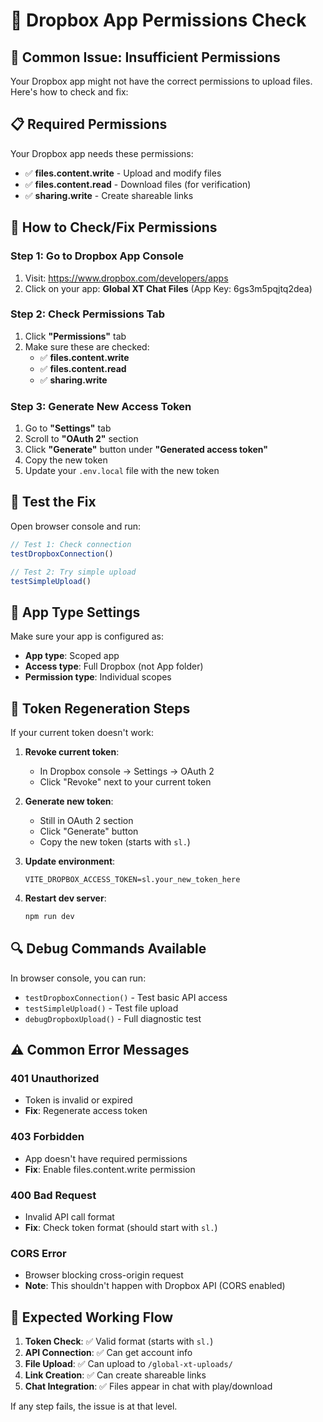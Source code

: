 # 🔐 Dropbox App Permissions Check

## 🚨 **Common Issue: Insufficient Permissions**

Your Dropbox app might not have the correct permissions to upload files. Here's how to check and fix:

## 📋 **Required Permissions**

Your Dropbox app needs these permissions:
- ✅ **files.content.write** - Upload and modify files
- ✅ **files.content.read** - Download files (for verification)
- ✅ **sharing.write** - Create shareable links

## 🔧 **How to Check/Fix Permissions**

### **Step 1: Go to Dropbox App Console**
1. Visit: https://www.dropbox.com/developers/apps
2. Click on your app: **Global XT Chat Files** (App Key: 6gs3m5pqjtq2dea)

### **Step 2: Check Permissions Tab**
1. Click **"Permissions"** tab
2. Make sure these are checked:
   - ✅ **files.content.write**
   - ✅ **files.content.read** 
   - ✅ **sharing.write**

### **Step 3: Generate New Access Token**
1. Go to **"Settings"** tab
2. Scroll to **"OAuth 2"** section
3. Click **"Generate"** button under **"Generated access token"**
4. Copy the new token
5. Update your `.env.local` file with the new token

## 🧪 **Test the Fix**

Open browser console and run:
```javascript
// Test 1: Check connection
testDropboxConnection()

// Test 2: Try simple upload
testSimpleUpload()
```

## 📱 **App Type Settings**

Make sure your app is configured as:
- **App type**: Scoped app
- **Access type**: Full Dropbox (not App folder)
- **Permission type**: Individual scopes

## 🔄 **Token Regeneration Steps**

If your current token doesn't work:

1. **Revoke current token**:
   - In Dropbox console → Settings → OAuth 2
   - Click "Revoke" next to your current token

2. **Generate new token**:
   - Still in OAuth 2 section
   - Click "Generate" button
   - Copy the new token (starts with `sl.`)

3. **Update environment**:
   ```env
   VITE_DROPBOX_ACCESS_TOKEN=sl.your_new_token_here
   ```

4. **Restart dev server**:
   ```bash
   npm run dev
   ```

## 🔍 **Debug Commands Available**

In browser console, you can run:
- `testDropboxConnection()` - Test basic API access
- `testSimpleUpload()` - Test file upload
- `debugDropboxUpload()` - Full diagnostic test

## ⚠️ **Common Error Messages**

### **401 Unauthorized**
- Token is invalid or expired
- **Fix**: Regenerate access token

### **403 Forbidden** 
- App doesn't have required permissions
- **Fix**: Enable files.content.write permission

### **400 Bad Request**
- Invalid API call format
- **Fix**: Check token format (should start with `sl.`)

### **CORS Error**
- Browser blocking cross-origin request
- **Note**: This shouldn't happen with Dropbox API (CORS enabled)

## 🎯 **Expected Working Flow**

1. **Token Check**: ✅ Valid format (starts with `sl.`)
2. **API Connection**: ✅ Can get account info
3. **File Upload**: ✅ Can upload to `/global-xt-uploads/`
4. **Link Creation**: ✅ Can create shareable links
5. **Chat Integration**: ✅ Files appear in chat with play/download

If any step fails, the issue is at that level.